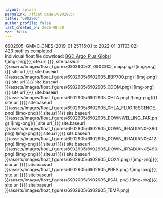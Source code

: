 ```yaml
---
layout: splash
permalink: /float_pages/6902905/
title: "6902905"
author_profile: false
last_created_on: 2025-09-30
toc: false
---
```

 
6902905: GMMC_CNES (2019-01-25T15:03 to 2022-01-31T03:02)\
423 profiles completed\
Individual float file download: [BGC_Argo_Plus_Global](https://ftp.soest.hawaii.edu/bgc_argo_plus/Individual_Floats/outliers_removed/6902905_Sprof_processed.nc)\
![img-png]({{ site.url }}{{ site.baseurl }}/assets/images/float_figures/6902905/01_6902905_map.png)
![img-png]({{ site.url }}{{ site.baseurl }}/assets/images/float_figures/6902905/6902905_BBP700.png)
![img-png]({{ site.url }}{{ site.baseurl }}/assets/images/float_figures/6902905/6902905_CDOM.png)
![img-png]({{ site.url }}{{ site.baseurl }}/assets/images/float_figures/6902905/6902905_CHLA.png)
![img-png]({{ site.url }}{{ site.baseurl }}/assets/images/float_figures/6902905/6902905_CHLA_FLUORESCENCE.png)
![img-png]({{ site.url }}{{ site.baseurl }}/assets/images/float_figures/6902905/6902905_DOWNWELLING_PAR.png)
![img-png]({{ site.url }}{{ site.baseurl }}/assets/images/float_figures/6902905/6902905_DOWN_IRRADIANCE380.png)
![img-png]({{ site.url }}{{ site.baseurl }}/assets/images/float_figures/6902905/6902905_DOWN_IRRADIANCE412.png)
![img-png]({{ site.url }}{{ site.baseurl }}/assets/images/float_figures/6902905/6902905_DOWN_IRRADIANCE490.png)
![img-png]({{ site.url }}{{ site.baseurl }}/assets/images/float_figures/6902905/6902905_DOXY.png)
![img-png]({{ site.url }}{{ site.baseurl }}/assets/images/float_figures/6902905/6902905_PRES.png)
![img-png]({{ site.url }}{{ site.baseurl }}/assets/images/float_figures/6902905/6902905_PSAL.png)
![img-png]({{ site.url }}{{ site.baseurl }}/assets/images/float_figures/6902905/6902905_TEMP.png)
